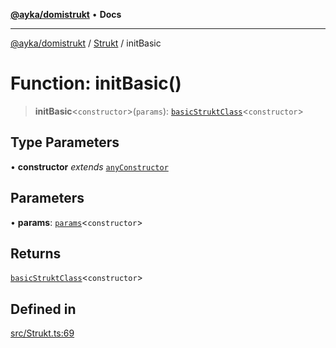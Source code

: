 [**@ayka/domistrukt**](../../../README.md) • **Docs**

***

[@ayka/domistrukt](../../../globals.md) / [Strukt](../README.md) / initBasic

# Function: initBasic()

> **initBasic**\<`constructor`\>(`params`): [`basicStruktClass`](../type-aliases/basicStruktClass.md)\<`constructor`\>

## Type Parameters

• **constructor** *extends* [`anyConstructor`](../../Types/type-aliases/anyConstructor.md)

## Parameters

• **params**: [`params`](../type-aliases/params.md)\<`constructor`\>

## Returns

[`basicStruktClass`](../type-aliases/basicStruktClass.md)\<`constructor`\>

## Defined in

[src/Strukt.ts:69](https://github.com/AndreyMork/domistrukt/blob/c8d404d2a2ad3b5db17fcead4d4e5821b1cc97ac/src/Strukt.ts#L69)
